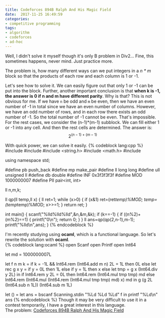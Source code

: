 ```yaml
---
title: Codeforces 894B Ralph And His Magic Field
date:  2017-11-25 16:49:59
categories:
- competitive programming
tags:
- algorithm
- codeforces
- ad-hoc
---
```

Well, I didn't solve it myself though it's only B problem in Div2... Fine, this sometimes happens, never mind. Just practice more.  

The problem is, how many different ways can we put integers in a *n \* m* block so that the products of each row and each column is 1 or -1. 
 
Let's see how to solve it. We can easily figure out that only 1 or -1 can be put into the block. Further, another important conclusion is that **when k is -1, the answer is 0 if n and m have different parity**. Why is that? This is not obvious for me. If we have `n` be odd and `m` be even, then we have an even number of -1 in total since we have an even number of columns. However, we have an odd number of rows, and in each row there exists an odd number of -1. So the total number of -1 cannot be even. That's impossible.  For the rest cases, we consider the (n-1)*(m-1) subblock. We can fill either 1 or -1 into any cell. And then the rest cells are determined.
The answer is:
$$
2^{(n-1)+(m-1)}
$$

With quick power, we can solve it easily.
{% codeblock lang:cpp %}
#include <iostream>
#include <algorithm>
#include <string.h>
#include <math.h>
#include <vector>

using namespace std;

#define pb push_back
#define mp make_pair
#define ll long long
#define ull unsigned ll
#define db double
#define INF 0x3f3f3f3f
#define MOD 1000000007
#define PII pair<int, int>

ll n,m,k;

ll qp(ll temp,ll x) {
    ll ret=1;
    while (x>0) {
        if (x&1) ret=(ret*temp)%MOD;
        temp=(temp*temp)%MOD;
        x>>=1;
    }
    return ret;
}

int main()
{
    scanf("%lld%lld%lld",&n,&m,&k);
    if (k==-1) {
        if ((n%2)+(m%2)==1) {
            printf("0\n");
            return 0;
        }
    }
    ll ans=qp(qp(2,n-1),m-1);
    printf("%lld\n",ans);
}
{% endcodeblock %}

I'm recently studying using **ocaml**, which is a functional language.
So let's rewrite the solution with **ocaml**.  
{% codeblock lang:ocaml %}
open Scanf
open Printf
open Int64

let md = 1000000007L

let f n m k =
  if k = -1L && Int64.rem (Int64.add m n) 2L = 1L then 0L
    else let rec g x y =
      if y = 0L then 1L
        else if y = 1L then x
        else let tmp = g x (Int64.div y 2L) in
          if Int64.rem y 2L = 0L then Int64.rem (Int64.mul tmp tmp) md 
          else Int64.rem (Int64.mul (Int64.rem (Int64.mul tmp tmp) md) x) md in
    g (g 2L (Int64.sub n 1L)) (Int64.sub m 1L)

let () =
  let ans = bscanf Scanning.stdin "%Ld %Ld %Ld" f in
    printf "%Ld\n" ans
{% endcodeblock %} 
Though it may be very difficult to use it in a contest temporarily, I have a great interest in this language.  
The problem: [Codeforces 894B Ralph And His Magic Field](http://codeforces.com/problemset/problem/894/B)

